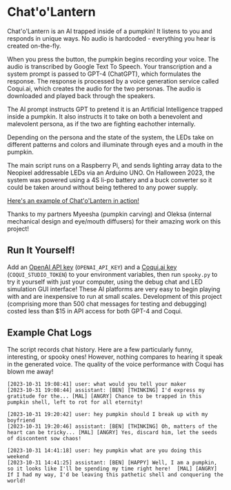 # Chat'o'Lantern
Chat'o'Lantern is an AI trapped inside of a pumpkin! It listens to you and responds in unique ways. No audio is hardcoded - everything you hear is created on-the-fly.

When you press the button, the pumpkin begins recording your voice. The audio is transcribed by Google Text To Speech.
Your transcription and a system prompt is passed to GPT-4 (ChatGPT), which formulates the response.
The response is processed by a voice generation service called Coqui.ai, which creates the audio for the two personas. The audio is downloaded and played back through the speakers.

The AI prompt instructs GPT to pretend it is an Artificial Intelligence trapped inside a pumpkin. It also instructs it to take on both a benevolent and malevolent persona, as if the two are fighting eachother internally. 

Depending on the persona and the state of the system, the LEDs take on different patterns and colors and illuminate through eyes and a mouth in the pumpkin. 

The main script runs on a Raspberry Pi, and sends lighting array data to the Neopixel addressable LEDs via an Arduino UNO. On Halloween 2023, the system was powered using a 4S li-po battery and a buck converter so it could be taken around without being tethered to any power supply.

[Here's an example of Chat'o'Lantern in action!](https://www.youtube.com/watch?v=w8PVescC1vA)

Thanks to my partners Myeesha (pumpkin carving) and Oleksa (internal mechanical design and eye/mouth diffusers) for their amazing work on this project!

## Run It Yourself!

Add an [OpenAI API key](https://platform.openai.com/signup) (```OPENAI_API_KEY```) and a [Coqui.ai key](https://app.coqui.ai/auth/signup) (```COQUI_STUDIO_TOKEN```) to your environment variables, then run ```spooky.py``` to try it yourself with just your computer, using the debug chat and LED simulation GUI interface! These AI platforms are very easy to begin playing with and are inexpensive to run at small scales. Development of this project (comprising more than 500 chat messages for testing and debugging) costed less than $15 in API access for both GPT-4 and Coqui.

## Example Chat Logs
The script records chat history. Here are a few particularly funny, interesting, or spooky ones! However, nothing compares to hearing it speak in the generated voice. The quality of the voice performance with Coqui has blown me away!

```
[2023-10-31 19:08:41] user: what would you tell your maker
[2023-10-31 19:08:44] assistant: [BEN] [THINKING] I'd express my gratitude for the... [MAL] [ANGRY] Chance to be trapped in this pumpkin shell, left to rot for all eternity!
```

```
[2023-10-31 19:20:42] user: hey pumpkin should I break up with my boyfriend
[2023-10-31 19:20:46] assistant: [BEN] [THINKING] Oh, matters of the heart can be tricky... [MAL] [ANGRY] Yes, discard him, let the seeds of discontent sow chaos!
```

```
[2023-10-31 14:41:18] user: hey pumpkin what are you doing this weekend
[2023-10-31 14:41:25] assistant: [BEN] [HAPPY] Well, I am a pumpkin, so it looks like I'll be spending my time right here!  [MAL] [ANGRY] If I had my way, I'd be leaving this pathetic shell and conquering the world!
```
